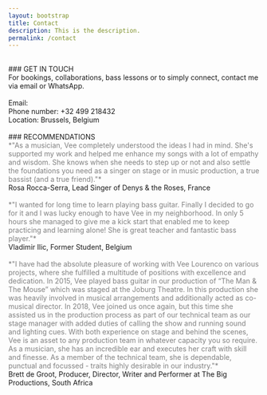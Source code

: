 ```yaml
---
layout: bootstrap
title: Contact
description: This is the description.
permalink: /contact
---
```


<br />
### GET IN TOUCH
<br />
For bookings, collaborations, bass lessons or to simply connect, contact me via email or WhatsApp.
<br />
<br />
Email: <veexxbass@gmail.com>
<br />
Phone number: +32 499 218432
<br />
Location: Brussels, Belgium
<br />
<br />
### RECOMMENDATIONS
<br />
<span style="color: grey;">*"As a musician, Vee completely understood the ideas I had in mind. She's supported my work and helped me enhance my songs with a lot of empathy and wisdom. She knows when she needs to step up or not and also settle the foundations you need as a singer on stage or in music production, a true bassist (and a true friend)."*</span>
<br />
Rosa Rocca-Serra, Lead Singer of Denys & the Roses, France
<br />
<br />
<span style="color: grey;">*"I wanted for long time to learn playing bass guitar. Finally I decided to go for it and I was lucky enough to have Vee in my neighborhood. In only 5 hours she managed to give me a kick start that enabled me to keep practicing and learning alone! She is great teacher and fantastic bass player."*</span>
<br />
Vladimir Ilic, Former Student, Belgium
<br />
<br />
<span style="color: grey;">*"I have had the absolute pleasure of working with Vee Lourenco on various projects, where she fulfilled a multitude of positions with excellence and dedication. In 2015, Vee played bass guitar in our production of “The Man & The Mouse” which was staged at the Joburg Theatre. In this production she was heavily involved in musical arrangements and additionally acted as co-musical director. In 2018, Vee joined us once again, but this time she assisted us in the production process as part of our technical team as our stage manager with added duties of calling the show and running sound and lighting cues. With both experience on stage and behind the scenes, Vee is an asset to any production team in whatever capacity you so require. As a musician, she has an incredible ear and executes her craft with skill and finesse. As a member of the technical team, she is dependable, punctual and focussed - traits highly desirable in our industry."*</span> 
<br />
Brett de Groot, Producer, Director, Writer and Performer at The Big Productions, South Africa
<br />
<br />